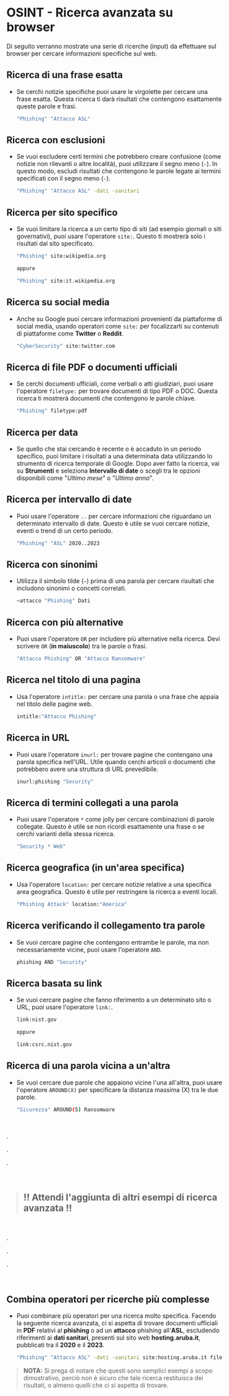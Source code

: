 

# OSINT - Ricerca avanzata su browser

Di seguito verranno mostrate una serie di ricerche (input) da effettuare sul browser per cercare informazioni specifiche sul web.

## Ricerca di una frase esatta

- Se cerchi notizie specifiche puoi usare le virgolette per cercare una frase esatta. Questa ricerca ti darà risultati che contengono esattamente queste parole e frasi.

    ```bash
    "Phishing" "Attacco ASL"
    ```

## Ricerca con esclusioni

- Se vuoi escludere certi termini che potrebbero creare confusione (come notizie non rilevanti o altre località), puoi utilizzare il segno meno (`-`). In questo modo, escludi risultati che contengono le parole legate ai termini specificati con il segno meno (`-`).

    ```bash
    "Phishing" "Attacco ASL" -dati -sanitari
    ```

## Ricerca per sito specifico

- Se vuoi limitare la ricerca a un certo tipo di siti (ad esempio giornali o siti governativi), puoi usare l'operatore `site:`. Questo ti mostrerà solo i risultati dal sito specificato.

    ```bash
    "Phishing" site:wikipedia.org

    appure

    "Phishing" site:it.wikipedia.org
    ```

## Ricerca su social media

- Anche su Google puoi cercare informazioni provenienti da piattaforme di social media, usando operatori come `site:` per focalizzarti su contenuti di piattaforme come **Twitter** o **Reddit**.

    ```bash
    "CyberSecurity" site:twitter.com
    ```

## Ricerca di file PDF o documenti ufficiali

- Se cerchi documenti ufficiali, come verbali o atti giudiziari, puoi usare l'operatore `filetype:` per trovare documenti di tipo PDF o DOC. Questa ricerca ti mostrerà documenti che contengono le parole chiave.

    ```bash
    "Phishing" filetype:pdf
    ```

## Ricerca per data

- Se quello che stai cercando è recente o è accaduto in un periodo specifico, puoi limitare i risultati a una determinata data utilizzando lo strumento di ricerca temporale di Google. Dopo aver fatto la ricerca, vai su **Strumenti** e seleziona **Intervallo di date** o scegli tra le opzioni disponibili come "*Ultimo mese*" o "*Ultimo anno*".

## Ricerca per intervallo di date

- Puoi usare l'operatore `..` per cercare informazioni che riguardano un determinato intervallo di date. Questo è utile se vuoi cercare notizie, eventi o trend di un certo periodo.

    ```bash
    "Phishing" "ASL" 2020..2023
    ```

## Ricerca con sinonimi

- Utilizza il simbolo tilde (`~`) prima di una parola per cercare risultati che includono sinonimi o concetti correlati.

    ```bash
    ~attacco "Phishing" Dati
    ```

## Ricerca con più alternative

- Puoi usare l'operatore `OR` per includere più alternative nella ricerca. Devi scrivere `OR` (**in maiuscolo**) tra le parole o frasi.

    ```bash
    "Attacco Phishing" OR "Attacco Ransomware"
    ```

## Ricerca nel titolo di una pagina

- Usa l'operatore `intitle:` per cercare una parola o una frase che appaia nel titolo delle pagine web.

    ```bash
    intitle:"Attacco Phishing"
    ```

## Ricerca in URL

- Puoi usare l'operatore `inurl:` per trovare pagine che contengano una parola specifica nell'URL. Utile quando cerchi articoli o documenti che potrebbero avere una struttura di URL prevedibile.

    ```bash
    inurl:phishing "Security"
    ```

## Ricerca di termini collegati a una parola

- Puoi usare l'operatore `*` come jolly per cercare combinazioni di parole collegate. Questo è utile se non ricordi esattamente una frase o se cerchi varianti della stessa ricerca.

    ```bash
    "Security * Web"
    ```

## Ricerca geografica (in un'area specifica)

- Usa l'operatore `location:` per cercare notizie relative a una specifica area geografica. Questo è utile per restringere la ricerca a eventi locali.

    ```bash
    "Phishing Attack" location:"America"
    ```

## Ricerca verificando il collegamento tra parole

- Se vuoi cercare pagine che contengano entrambe le parole, ma non necessariamente vicine, puoi usare l'operatore `AND`.

    ```bash
    phishing AND "Security"
    ```

## Ricerca basata su link

- Se vuoi cercare pagine che fanno riferimento a un determinato sito o URL, puoi usare l'operatore `link:`.

    ```bash
    link:nist.gov

    oppure

    link:csrc.nist.gov
    ```

## Ricerca di una parola vicina a un'altra

- Se vuoi cercare due parole che appaiono vicine l'una all'altra, puoi usare l'operatore `AROUND(X)` per specificare la distanza massima (X) tra le due parole.

    ```bash
    "Sicurezza" AROUND(5) Ransomware
    ```

<br>

.

.

.

<br>

> <h2> !! Attendi l'aggiunta di altri esempi di ricerca avanzata !! </h2>

<br>

.

.

.

<br>

## Combina operatori per ricerche più complesse

- Puoi combinare più operatori per una ricerca molto specifica. Facendo la seguente ricerca avanzata, ci si aspetta di trovare documenti ufficiali in **PDF** relativi al **phishing** o ad un **attacco** phishing all'**ASL**, escludendo riferimenti ai **dati sanitari**, presenti sul sito web **hosting.aruba.it**, pubblicati tra il **2020** e il **2023**.

    ```bash
    "Phishing" "Attacco ASL" -dati -sanitari site:hosting.aruba.it filetype:pdf 2020..2023
    ```

> **NOTA:** Si prega di notare che questi sono semplici esempi a scopo dimostrativo, perciò non è sicuro che tale ricerca restituisca dei risultati, o almeno quelli che ci si aspetta di trovare.
